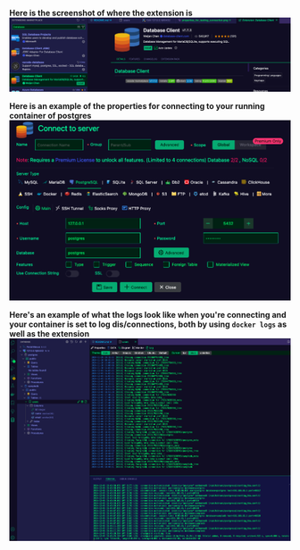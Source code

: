 **Here is the screenshot of where the extension is**
![](./assets/VScode_extension_to_use_for_testing.png)


**Here is an example of the properties for connecting to your running container of postgres**
![](./assets/properties_for_testing_connection.png)

**Here's an example of what the logs look like when you're connecting and your container is set to log dis/connections, both by using `docker logs` as well as the extension**
![](./assets/successful_logging.png)